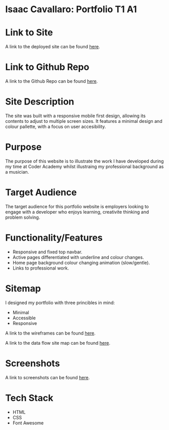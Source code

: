 # Isaac Cavallaro: Portfolio T1 A1

# Link to Site

A link to the deployed site can be found [here](https://iccoderacademyportfoliot.netlify.app/).

# Link to Github Repo

A link to the Github Repo  can be found [here](https://github.com/IsaacCavallaro/IsaacCavallaro_T1A2).

# Site Description

The site was built with a responsive mobile first design, allowing its contents to adjust to multiple screen sizes. It features a minimal design and colour pallette, with a focus on user accesibility.

# Purpose

The purpose of this website is to illustrate the work I have developed during my time at Coder Academy whilst illustraing my professional background as a musician.  

# Target Audience

The target audience for this portfolio website is employers looking to engage with a developer who enjoys learning, creativite thinking and problem solving.

# Functionality/Features

- Responsive and fixed top navbar.
- Active pages differentiated with underline and colour changes.
- Home page background colour changing animation (slow/gentle).
- Links to professional work.

# Sitemap

I designed my portfolio with three princibles in mind:

- Minimal
- Accessible
- Responsive

A link to the wireframes can be found [here](https://github.com/IsaacCavallaro/IsaacCavallaro_T1A2/tree/master/Resources/docs/Wireframes).

A link to the data flow site map can be found [here](https://github.com/IsaacCavallaro/IsaacCavallaro_T1A2/blob/master/Resources/docs/Data%20flow%20map.png).

# Screenshots

A link to screenshots can be found [here](https://github.com/IsaacCavallaro/IsaacCavallaro_T1A2/tree/master/Resources/docs/site%20screenshots).

# Tech Stack

- HTML
- CSS
- Font Awesome

